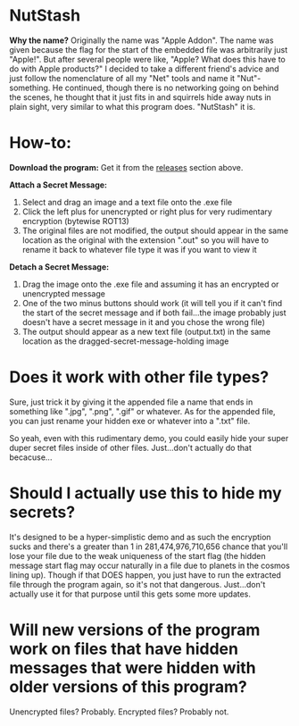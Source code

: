 # NutStash

**Why the name?**
Originally the name was "Apple Addon". The name was given because the flag for the start of the embedded file was arbitrarily just "Apple!". But after several people were like, "Apple? What does this have to do with Apple products?" I decided to take a different friend's advice and just follow the nomenclature of all my "Net" tools and name it "Nut"-something. He continued, though there is no networking going on behind the scenes, he thought that it just fits in and squirrels hide away nuts in plain sight, very similar to what this program does. "NutStash" it is.

# How-to:

**Download the program:**
Get it from the <a href="https://github.com/DranKof/NutStash/releases">releases</a> section above.

**Attach a Secret Message:**
1) Select and drag an image and a text file onto the .exe file
2) Click the left plus for unencrypted or right plus for very rudimentary encryption (bytewise ROT13)
3) The original files are not modified, the output should appear in the same location as the original with the extension ".out" so you will have to rename it back to whatever file type it was if you want to view it

**Detach a Secret Message:**
1) Drag the image onto the .exe file and assuming it has an encrypted or unencrypted message
2) One of the two minus buttons should work (it will tell you if it can't find the start of the secret message and if both fail...the image probably just doesn't have a secret message in it and you chose the wrong file)
3) The output should appear as a new text file (output.txt) in the same location as the dragged-secret-message-holding image

# Does it work with other file types?

Sure, just trick it by giving it the appended file a name that ends in something like ".jpg", ".png", ".gif" or whatever.
As for the appended file, you can just rename your hidden exe or whatever into a ".txt" file.

So yeah, even with this rudimentary demo, you could easily hide your super duper secret files inside of other files. Just...don't actually do that becacuse...

# Should I actually use this to hide my secrets?

It's designed to be a hyper-simplistic demo and as such the encryption sucks and there's a greater than 1 in 281,474,976,710,656 chance that you'll lose your file due to the weak uniqueness of the start flag (the hidden message start flag may occur naturally in a file due to planets in the cosmos lining up). Though if that DOES happen, you just have to run the extracted file through the program again, so it's not that dangerous. Just...don't actually use it for that purpose until this gets some more updates.

# Will new versions of the program work on files that have hidden messages that were hidden with older versions of this program?

Unencrypted files? Probably. Encrypted files? Probably not.
